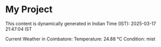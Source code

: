 # My Project

This content is dynamically generated in Indian Time (IST): 2025-03-17 21:47:04 IST


Current Weather in Coimbatore:
Temperature: 24.88 °C
Condition: mist
